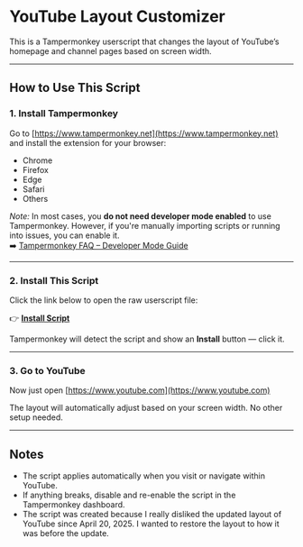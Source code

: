 # YouTube Layout Customizer

This is a Tampermonkey userscript that changes the layout of YouTube’s homepage and channel pages based on screen width.

---

## How to Use This Script

### 1. Install Tampermonkey

Go to [https://www.tampermonkey.net](https://www.tampermonkey.net) and install the extension for your browser:
- Chrome
- Firefox
- Edge
- Safari
- Others

*Note:* In most cases, you **do not need developer mode enabled** to use Tampermonkey. However, if you're manually importing scripts or running into issues, you can enable it.  
➡️ [Tampermonkey FAQ – Developer Mode Guide](https://www.tampermonkey.net/faq.php#Q209)

---

### 2. Install This Script

Click the link below to open the raw userscript file:

👉 **[Install Script](https://raw.githubusercontent.com/LiminalDarkness/youtube-layout-customizer/main/youtube-layout-customizer.user.js)**

Tampermonkey will detect the script and show an **Install** button — click it.

---

### 3. Go to YouTube

Now just open [https://www.youtube.com](https://www.youtube.com)

The layout will automatically adjust based on your screen width. No other setup needed.

---

## Notes

- The script applies automatically when you visit or navigate within YouTube.
- If anything breaks, disable and re-enable the script in the Tampermonkey dashboard.
- The script was created because I really disliked the updated layout of YouTube since April 20, 2025. I wanted to restore the layout to how it was before the update.
